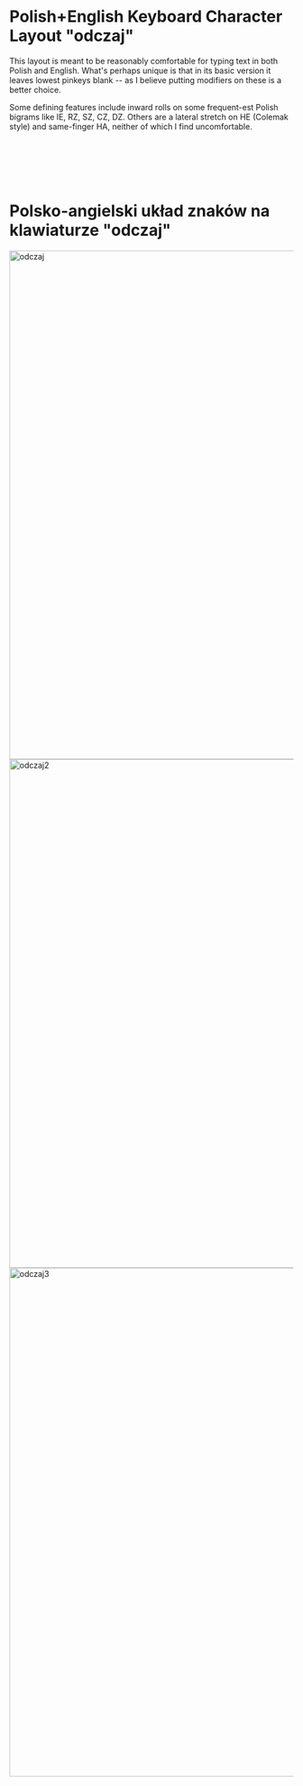 # Polish+English Keyboard Character Layout "odczaj"

This layout is meant to be reasonably comfortable for typing text in both Polish and English. 
What's perhaps unique is that in its basic version it leaves lowest pinkeys blank -- as I believe putting modifiers on these is a better choice.

Some defining features include inward rolls on some frequent-est Polish bigrams like IE, RZ, SZ, CZ, DZ. 
Others are a lateral stretch on HE (Colemak style) and same-finger HA, neither of which I find uncomfortable.
<br><br><br><br><br><br>


 

# Polsko-angielski układ znaków na klawiaturze "odczaj"


<img width="900" alt="odczaj" src="https://github.com/user-attachments/assets/ce0c4ddf-42f4-4b4c-8728-66dd42feb60f" />


<img width="900" alt="odczaj2" src="https://github.com/user-attachments/assets/f45c0dd6-c48d-46b7-9df5-240a4026af71" />


<img width="900" alt="odczaj3" src="https://github.com/user-attachments/assets/c2b22d06-3eef-4f24-927d-35a004f36150" />


